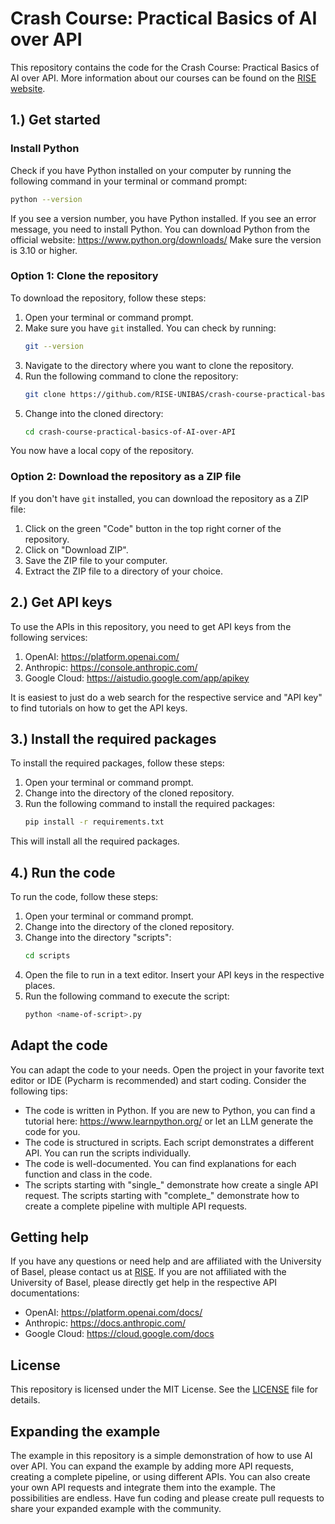 # Crash Course: Practical Basics of AI over API
This repository contains the code for the Crash Course: Practical Basics of AI over API.
More information about our courses can be found on the [RISE website](https://www.rise.unibas.ch/).

## 1.) Get started

### Install Python
Check if you have Python installed on your computer by running the following command in your terminal or 
command prompt:
```sh
python --version
```
If you see a version number, you have Python installed. If you see an error message, you need to install Python.
You can download Python from the official website: https://www.python.org/downloads/
Make sure the version is 3.10 or higher.

### Option 1: Clone the repository
To download the repository, follow these steps:

1. Open your terminal or command prompt.
2. Make sure you have `git` installed. You can check by running:
    ```sh
    git --version
    ```
3. Navigate to the directory where you want to clone the repository.
4. Run the following command to clone the repository:
    ```sh
    git clone https://github.com/RISE-UNIBAS/crash-course-practical-basics-of-AI-over-API.git
    ```
5. Change into the cloned directory:
    ```sh
    cd crash-course-practical-basics-of-AI-over-API
    ```
You now have a local copy of the repository.

### Option 2: Download the repository as a ZIP file
If you don't have `git` installed, you can download the repository as a ZIP file:

1. Click on the green "Code" button in the top right corner of the repository.
2. Click on "Download ZIP".
3. Save the ZIP file to your computer.
4. Extract the ZIP file to a directory of your choice.

## 2.) Get API keys
To use the APIs in this repository, you need to get API keys from the following services:

1. OpenAI: https://platform.openai.com/
2. Anthropic: https://console.anthropic.com/
3. Google Cloud: https://aistudio.google.com/app/apikey

It is easiest to just do a web search for the respective service and "API key" to find tutorials on 
how to get the API keys.

## 3.) Install the required packages
To install the required packages, follow these steps:

1. Open your terminal or command prompt.
2. Change into the directory of the cloned repository.
3. Run the following command to install the required packages:
    ```sh
    pip install -r requirements.txt
    ```
This will install all the required packages.

## 4.) Run the code
To run the code, follow these steps:

1. Open your terminal or command prompt.
2. Change into the directory of the cloned repository.
3. Change into the directory "scripts":
    ```sh
    cd scripts
    ```
4. Open the file to run in a text editor. Insert your API keys in the respective places.
5. Run the following command to execute the script:
    ```sh
    python <name-of-script>.py
    ```
   
## Adapt the code
You can adapt the code to your needs. Open the project in your favorite text editor or IDE (Pycharm is recommended)
and start coding. Consider the following tips:

- The code is written in Python. If you are new to Python, you can find a tutorial here: https://www.learnpython.org/ or let an LLM generate the code for you.
- The code is structured in scripts. Each script demonstrates a different API. You can run the scripts individually.
- The code is well-documented. You can find explanations for each function and class in the code.
- The scripts starting with "single_" demonstrate how create a single API request. The scripts starting with 
 "complete_" demonstrate how to create a complete pipeline with multiple API requests.


## Getting help
If you have any questions or need help and are affiliated with the University of Basel, please contact us at 
[RISE](https://www.rise.unibas.ch/). If you are not affiliated with the University of Basel, please directly get help in the respective API documentations:

- OpenAI: https://platform.openai.com/docs/
- Anthropic: https://docs.anthropic.com/
- Google Cloud: https://cloud.google.com/docs


## License
This repository is licensed under the MIT License. See the [LICENSE](LICENSE) file for details.


## Expanding the example

The example in this repository is a simple demonstration of how to use AI over API. You can expand the example by
adding more API requests, creating a complete pipeline, or using different APIs. You can also create your own
API requests and integrate them into the example. The possibilities are endless. Have fun coding and please create pull 
requests to share your expanded example with the community.
